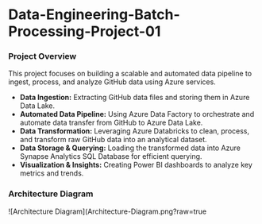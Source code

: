 # Data-Engineering-Batch-Processing-Project-01
### **Project Overview**
This project focuses on building a scalable and automated data pipeline to ingest, process, and analyze GitHub data using Azure services. 

- **Data Ingestion:** Extracting GitHub data files and storing them in Azure Data Lake.  
- **Automated Data Pipeline:** Using Azure Data Factory to orchestrate and automate data transfer from GitHub to Azure Data Lake.  
- **Data Transformation:** Leveraging Azure Databricks to clean, process, and transform raw GitHub data into an analytical dataset.  
- **Data Storage & Querying:** Loading the transformed data into Azure Synapse Analytics SQL Database for efficient querying.  
- **Visualization & Insights:** Creating Power BI dashboards to analyze key metrics and trends.  

### **Architecture Diagram**
![Architecture Diagram](Architecture-Diagram.png?raw=true
